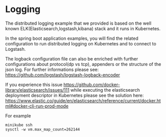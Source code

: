 # Logging

The distributed logging example that we provided is based on the well known ELK(Elasticsearch,logstash,kibana) stack
and it runs in Kubernetes.

In the spring boot application examples, you will find the related configuration to run distributed logging on Kubernetes and to connect to Logstash.

The logback configuration file can also be enriched with further configurations about protocol(dp vs tcp), appenders
or the structure of the json log. For further informations please see:
https://github.com/logstash/logstash-logback-encoder

If you experience this issue https://github.com/docker-library/elasticsearch/issues/111
while executing the elasticsearch deployment descriptor in Kubernetes please see the solution here:
https://www.elastic.co/guide/en/elasticsearch/reference/current/docker.html#docker-cli-run-prod-mode

For example
```
minikube ssh
sysctl -w vm.max_map_count=262144
```
